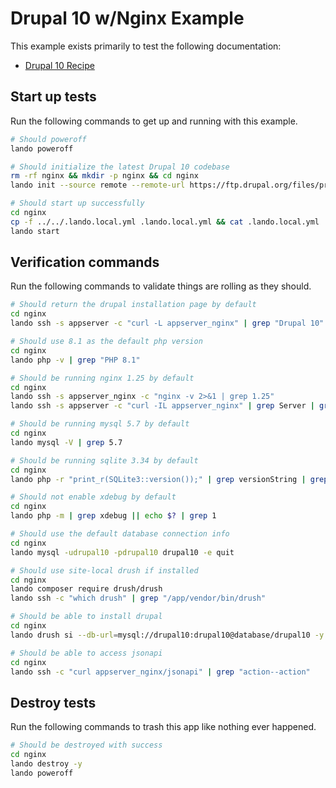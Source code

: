 Drupal 10 w/Nginx Example
================

This example exists primarily to test the following documentation:

* [Drupal 10 Recipe](https://docs.lando.dev/config/drupal10.html)

Start up tests
--------------

Run the following commands to get up and running with this example.

```bash
# Should poweroff
lando poweroff

# Should initialize the latest Drupal 10 codebase
rm -rf nginx && mkdir -p nginx && cd nginx
lando init --source remote --remote-url https://ftp.drupal.org/files/projects/drupal-10.0.x-dev.tar.gz --remote-options="--strip-components 1" --recipe drupal10 --webroot . --name lando-drupal10-nginx --option via=nginx

# Should start up successfully
cd nginx
cp -f ../../.lando.local.yml .lando.local.yml && cat .lando.local.yml
lando start
```

Verification commands
---------------------

Run the following commands to validate things are rolling as they should.

```bash
# Should return the drupal installation page by default
cd nginx
lando ssh -s appserver -c "curl -L appserver_nginx" | grep "Drupal 10"

# Should use 8.1 as the default php version
cd nginx
lando php -v | grep "PHP 8.1"

# Should be running nginx 1.25 by default
cd nginx
lando ssh -s appserver_nginx -c "nginx -v 2>&1 | grep 1.25"
lando ssh -s appserver -c "curl -IL appserver_nginx" | grep Server | grep nginx

# Should be running mysql 5.7 by default
cd nginx
lando mysql -V | grep 5.7

# Should be running sqlite 3.34 by default
cd nginx
lando php -r "print_r(SQLite3::version());" | grep versionString | grep 3.34

# Should not enable xdebug by default
cd nginx
lando php -m | grep xdebug || echo $? | grep 1

# Should use the default database connection info
cd nginx
lando mysql -udrupal10 -pdrupal10 drupal10 -e quit

# Should use site-local drush if installed
cd nginx
lando composer require drush/drush
lando ssh -c "which drush" | grep "/app/vendor/bin/drush"

# Should be able to install drupal
cd nginx
lando drush si --db-url=mysql://drupal10:drupal10@database/drupal10 -y

# Should be able to access jsonapi
cd nginx
lando ssh -c "curl appserver_nginx/jsonapi" | grep "action--action"
```

Destroy tests
-------------

Run the following commands to trash this app like nothing ever happened.

```bash
# Should be destroyed with success
cd nginx
lando destroy -y
lando poweroff
```
